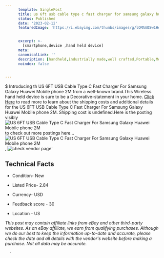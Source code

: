 ```yaml
---
      template: SinglePost
      title: us 6ft usb cable type c fast charger for samsung galaxy huawei mobile phone 2m
      status: Published
      date: '2023-02-12'
      featuredImage: 'https://i.ebayimg.com/thumbs/images/g/lQMAAOSw1HdjYOwE/s-l225.jpg'
       

      excerpt: >-
        [smartphone,device ,hand held device]
      meta:
      canonicalLink: ''
      description: [handheld,industrially made,well crafted,Portable,Mobile,Compact,Convenient,Lightweight,Maneuverable,Man-portable,Miniature,Carriable,Hand-held,Light,Holdable,Transportable,Mobile device,Pocket-sized,On-the-go,Wireless,Cordless,Compact size,Convenient size, smartphone,device ,hand held device]
      noindex: false
      

---
```

$
      Introducing th US 6FT USB Cable Type C Fast Charger For Samsung Galaxy Huawei Mobile phone 2M from a well-known brand.This Wireless hand held device is sure to be a Decorative-statement in your home. [Click Here](https://www.ebay.com/itm/165754333531?hash=item2697ba695b%3Ag%3AlQMAAOSw1HdjYOwE&mkevt=1&mkcid=1&mkrid=711-53200-19255-0&campid=%253CePNCampaignId%253E&customid=%253CreferenceId%253E&toolid=10049) to read more to learn about the shipping costs and additional details for the US 6FT USB Cable Type C Fast Charger For Samsung Galaxy Huawei Mobile phone 2M. Shipping cost is undefined.Here is the posting visibly ![US 6FT USB Cable Type C Fast Charger For Samsung Galaxy Huawei Mobile phone 2M](https://i.ebayimg.com/thumbs/images/g/lQMAAOSw1HdjYOwE/s-l225.jpg) to check out more postings here... ![US 6FT USB Cable Type C Fast Charger For Samsung Galaxy Huawei Mobile phone 2M](https://i.ebayimg.com/images/g/lQMAAOSw1HdjYOwE/s-l1200.jpg), ![check vendor page](https://origin-galleryplus.ebayimg.com/ws/web/165754333531_2_0_1/225x225.jpg,https://origin-galleryplus.ebayimg.com/ws/web/165754333531_3_0_1/225x225.jpg,https://origin-galleryplus.ebayimg.com/ws/web/165754333531_4_0_1/225x225.jpg,https://origin-galleryplus.ebayimg.com/ws/web/165754333531_5_0_1/225x225.jpg,https://origin-galleryplus.ebayimg.com/ws/web/165754333531_6_0_1/225x225.jpg,https://origin-galleryplus.ebayimg.com/ws/web/165754333531_7_0_1/225x225.jpg,https://origin-galleryplus.ebayimg.com/ws/web/165754333531_8_0_1/225x225.jpg,https://origin-galleryplus.ebayimg.com/ws/web/165754333531_9_0_1/225x225.jpg,https://origin-galleryplus.ebayimg.com/ws/web/165754333531_10_0_1/225x225.jpg,https://origin-galleryplus.ebayimg.com/ws/web/165754333531_11_0_1/225x225.jpg,https://origin-galleryplus.ebayimg.com/ws/web/165754333531_12_0_1/225x225.jpg)'

      

 ## Technical Facts 



     
      

 - Condition- New 


      

 - Listed Price- 2.84 


      

 - Currency- USD 


      

 - Feedback score - 30 


      

 - Location - US 


      
      

 *_This post may contain affiliate links from eBay and other third-party websites. As an eBay affiliate, we earn from qualifying purchases. Although we do our best to keep the information up-to-date and accurate, please check the date and all details with the vendor's website before making a purchase. Not all data may be accurate._*




      -
